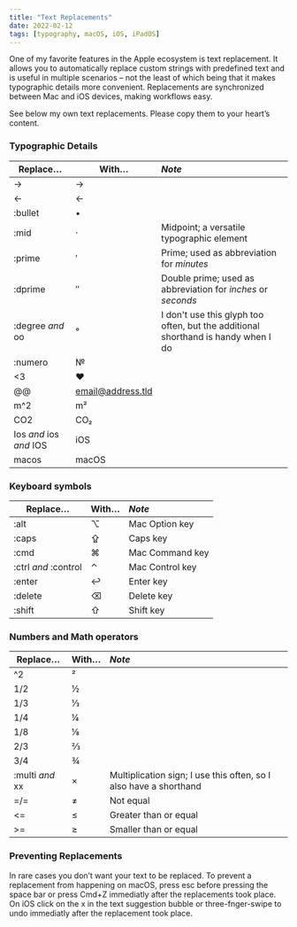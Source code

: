 ```yaml
---
title: "Text Replacements"
date: 2022-02-12
tags: [typography, macOS, iOS, iPadOS]
---
```


One of my favorite features in the Apple ecosystem is text replacement. It allows you to automatically replace custom strings with predefined text and is useful in multiple scenarios – not the least of which being that it makes typographic details more convenient. Replacements are synchronized between Mac and iOS devices, making workflows easy.

See below my own text replacements. Please copy them to your heart’s content.

### Typographic Details

| Replace… | With… | *Note* |
|-------|--------|:---------|
| -> | → |  |
| <- | ← |  |
| :bullet | • |  |
| :mid | · | Midpoint; a versatile typographic element |
| :prime | ′ | Prime; used as abbreviation for *minutes* |
| :dprime | ″ | Double prime; used as abbreviation for *inches* or *seconds* |
| :degree *and* oo | ° | I don't use this glyph too often, but the additional shorthand is handy when I do |
| :numero | № |  |
| <3 | ♥ |  |
| @@ | email@address.tld |  |
| m^2 | m² |  |
| CO2 | CO₂ |  |
| Ios *and* ios *and* IOS | iOS |  |
| macos | macOS |  |

### Keyboard symbols

| Replace… | With… | *Note* |
|-------|--------|:---------|
| :alt | ⌥ | Mac Option key |
| :caps | ⇪ | Caps key |
| :cmd | ⌘ | Mac Command key |
| :ctrl *and* :control | ⌃ | Mac Control key |
| :enter | ↩ | Enter key |
| :delete | ⌫ | Delete key |
| :shift | ⇧ | Shift key |

### Numbers and Math operators

| Replace… | With… | *Note* |
|-------|--------|:---------|
| ^2 | ² |  |
| 1/2 | ½ |  |
| 1/3 | ⅓ |  |
| 1/4 | ¼ |  |
| 1/8 | ⅛ |  |
| 2/3 | ⅔ |  |
| 3/4 | ¾ |  |
| :multi *and* xx | × | Multiplication sign; I use this often, so I also have a shorthand |
| =/= | ≠ | Not equal |
| <= | ≤ | Greater than or equal |
| >= | ≥ | Smaller than or equal |

### Preventing Replacements
In rare cases you don’t want your text to be replaced. To prevent a replacement from happening on macOS, press esc before pressing the space bar or press Cmd+Z immediatly after the replacements took place. On iOS click on the x in the text suggestion bubble or three-fnger-swipe to undo immediatly after the replacement took place.
